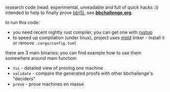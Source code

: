 research code (read: experimental, unreadable and full of quick hacks :)) intended to help to finally prove [bb(5)](https://en.wikipedia.org/wiki/Busy_beaver#Known_values_for_%CE%A3_and_S), see **[bbchallenge.org](https://bbchallenge.org)**.


to run this code:

- you need recent nightly rust compiler, you can get one with [rustup](https://rustup.rs/)
- to speed up compilation (under linux), project uses [mold](https://github.com/rui314/mold) linker - install it or remove `.cargo/config.toml`


there are 3 main binaries; you can find example how to use them somewhere around main function:

- `tui` - detailed view of proving one machine
- `validate` - compare the generated proofs with other bbchallenge's "deciders"
- `prove` - prove machines en masse 
